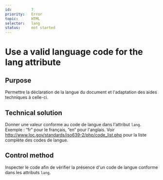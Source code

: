 ```yaml
---
id:         7
priority:   Error
topic:      HTML
selector:   lang
status:     not started
---
```


# Use a valid language code for the lang attribute

## Purpose

Permettre la déclaration de la langue du document et l'adaptation des aides techniques à celle-ci.

## Technical solution

Donner une valeur conforme au code de langue dans l'attribut `lang`. Exemple : “fr“ pour le français, “en“ pour l'anglais. Voir http://www.loc.gov/standards/iso639-2/php/code_list.php pour la liste complète des codes de langue.

## Control method

Inspecter le code afin de vérifier la présence d'un code de langue conforme dans les attributs `lang`.


